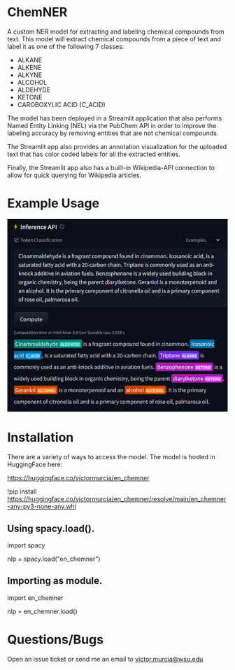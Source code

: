 # ChemNER
A custom NER model for extracting and labeling chemical compounds from text. This model will extract chemical compounds from a piece of text and label it as one of the following 7 classes:
* ALKANE
* ALKENE
* ALKYNE
* ALCOHOL
* ALDEHYDE
* KETONE
* CAROBOXYLIC ACID (C_ACID)

The model has been deployed in a Streamlit application that also performs Named Entity Linking (NEL) via the PubChem API in order to improve the labeling accuracy by removing entities that are not chemical compounds.

The Streamlit app also provides an annotation visualization for the uploaded text that has color coded labels for all the extracted entities. 

Finally, the Streamlit app also has a built-in Wikipedia-API connection to allow for quick querying for Wikipedia articles.

# Example Usage
<p align="center">
  <img src="chemNER16.PNG">
</p>

# Installation
There are a variety of ways to access the model. The model is hosted in HuggingFace here: 

https://huggingface.co/victormurcia/en_chemner

!pip install https://huggingface.co/victormurcia/en_chemner/resolve/main/en_chemner-any-py3-none-any.whl

## Using spacy.load().
import spacy

nlp = spacy.load("en_chemner")

## Importing as module.
import en_chemner

nlp = en_chemner.load()

# Questions/Bugs
Open an issue ticket or send me an email to victor.murcia@wsu.edu
